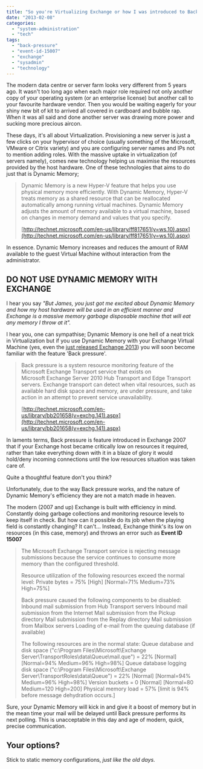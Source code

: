 ```yaml
---
title: "So you're Virtualizing Exchange or how I was introduced to Back pressure"
date: "2013-02-08"
categories: 
  - "system-administration"
  - "tech"
tags: 
  - "back-pressure"
  - "event-id-15007"
  - "exchange"
  - "sysadmin"
  - "technology"
---
```


The modern data centre or server farm looks very different from 5 years ago. It wasn't too long ago when each major role required not only another copy of your operating system (or an enterprise license) but another call to your favourite hardware vendor. Then you would be waiting eagerly for your shiny new bit of kit to arrived all covered in cardboard and bubble rap. When it was all said and done another server was drawing more power and sucking more precious aircon.

These days, it's all about Virtualization. Provisioning a new server is just a few clicks on your hypervisor of choice (usually something of the Microsoft, VMware or Citrix variety) and you are configuring server names and IPs not to mention adding roles. With the massive uptake in virtualization (of servers namely), comes new technology helping us maximise the resources provided by the host hardware. One of these technologies that aims to do just that is Dynamic Memory;

> Dynamic Memory is a new Hyper-V feature that helps you use physical memory more efficiently. With Dynamic Memory, Hyper-V treats memory as a shared resource that can be reallocated automatically among running virtual machines. Dynamic Memory adjusts the amount of memory available to a virtual machine, based on changes in memory demand and values that you specify.
> 
> [http://technet.microsoft.com/en-us/library/ff817651(v=ws.10).aspx](http://technet.microsoft.com/en-us/library/ff817651(v=ws.10).aspx)

In essence. Dynamic Memory increases and reduces the amount of RAM available to the guest Virtual Machine without interaction from the administrator.

## DO NOT USE DYNAMIC MEMORY WITH EXCHANGE

I hear you say _"But James, you just got me excited about Dynamic Memory and how my host hardware will be used in an efficient manner and Exchange is a massive memory garbage disposable machine that will eat any memory I throw at it"._

I hear you, one can sympathise; Dynamic Memory is one hell of a neat trick in Virtualization but if you use Dynamic Memory with your Exchange Virtual Machine (yes, even the [just released Exchange 2013](http://www.microsoft.com/exchange/en-us/exchange-overview.aspx "The New Exchange")) you will soon become familiar with the feature 'Back pressure'.

> Back pressure is a system resource monitoring feature of the Microsoft Exchange Transport service that exists on Microsoft Exchange Server 2010 Hub Transport and Edge Transport servers. Exchange transport can detect when vital resources, such as available hard disk space and memory, are under pressure, and take action in an attempt to prevent service unavailability.
> 
> [http://technet.microsoft.com/en-us/library/bb201658(v=exchg.141).aspx](http://technet.microsoft.com/en-us/library/bb201658(v=exchg.141).aspx)

In laments terms, Back pressure is feature introduced in Exchange 2007 that if your Exchange host became critically low on resources it required, rather than take everything down with it in a blaze of glory it would hold/deny incoming connections until the low resources situation was taken care of.

Quite a thoughtful feature don't you think?

Unfortunately, due to the way Back pressure works, and the nature of Dynamic Memory's efficiency they are not a match made in heaven.

The modern (2007 and up) Exchange is built with efficiency in mind. Constantly doing garbage collections and monitoring resource levels to keep itself in check. But how can it possible do its job when the playing field is constantly changing? It can't... Instead, Exchange think's its low on resources (in this case, memory) and throws an error such as **Event ID 15007**

> The Microsoft Exchange Transport service is rejecting message submissions because the service continues to consume more memory than the configured threshold.
> 
> Resource utilization of the following resources exceed the normal level: Private bytes = 75% \[High\] \[Normal=71% Medium=73% High=75%\]
> 
> Back pressure caused the following components to be disabled: Inbound mail submission from Hub Transport servers Inbound mail submission from the Internet Mail submission from the Pickup directory Mail submission from the Replay directory Mail submission from Mailbox servers Loading of e-mail from the queuing database (if available)
> 
> The following resources are in the normal state: Queue database and disk space ("c:\Program Files\Microsoft\Exchange Server\TransportRoles\data\Queue\mail.que") = 22% \[Normal\] \[Normal=94% Medium=96% High=98%\] Queue database logging disk space ("c:\Program Files\Microsoft\Exchange Server\TransportRoles\data\Queue\") = 22% \[Normal\] \[Normal=94% Medium=96% High=98%\] Version buckets = 0 \[Normal\] \[Normal=80 Medium=120 High=200\] Physical memory load = 57% \[limit is 94% before message dehydration occurs.\]

Sure, your Dynamic Memory will kick in and give it a boost of memory but in the mean time your mail will be delayed until Back pressure performs its next polling. This is unacceptable in this day and age of modern, quick, precise communication.

## Your options?

Stick to static memory configurations, _just like the old days._
